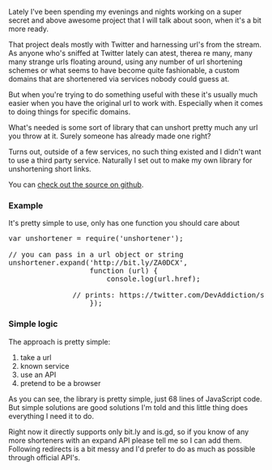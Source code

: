 Lately I've been spending my evenings and nights working on a super secret and above awesome project that I will talk about soon, when it's a bit more ready.

That project deals mostly with Twitter and harnessing url's from the stream. As anyone who's sniffed at Twitter lately can atest, therea re many, many many strange urls floating around, using any number of url shortening schemes or what seems to have become quite fashionable, a custom domains that are shortenered via services nobody could guess at.

But when you're trying to do something useful with these it's usually much easier when you have the original url to work with. Especially when it comes to doing things for specific domains.

What's needed is some sort of library that can unshort pretty much any url you throw at it. Surely someone has already made one right?

Turns out, outside of a few services, no such thing existed and I didn't want to use a third party service. Naturally I set out to make my own library for unshortening short links.

You can <a href="https://github.com/Swizec/node-unshortener" target="_blank">check out the source on github</a>.

<h3>Example</h3>

It's pretty simple to use, only has one function you should care about

<pre class="prettyprint">
var unshortener = require('unshortener');

// you can pass in a url object or string
unshortener.expand('http://bit.ly/ZA0DCX',
                   function (url) {
                       console.log(url.href);

               // prints: https://twitter.com/DevAddiction/status/283878828110147584
                   });
</pre>

<h3>Simple logic</h3>
The approach is pretty simple:

<ol>
<li>take a url</li>
<li>known service</li>
<li>use an API</li>
<li>pretend to be a browser</li>
</ol>
As you can see, the library is pretty simple, just 68 lines of JavaScript code. But simple solutions are good solutions I'm told and this little thing does everything I need it to do.

Right now it directly supports only bit.ly and is.gd, so if you know of any more shorteners with an expand API please tell me so I can add them. Following redirects is a bit messy and I'd prefer to do as much as possible through official API's.
